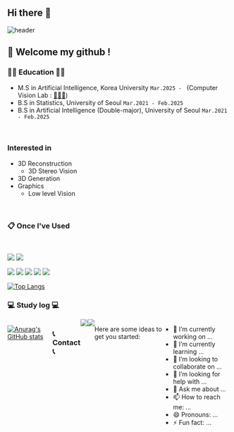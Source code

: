 ## Hi there 👋
![header](https://capsule-render.vercel.app/api?type=waving&height=267&color=gradient&text=Jiyoung%20Seo&section=header&reversal=false&textBg=false)
  
##  :wave: Welcome my github !
### ✍🏻 Education ✍🏻 
- M.S in Artificial Intelligence, Korea University `Mar.2025 - ` (Computer Vision Lab : [👨🏻‍🏫](https://kuaicv.com/))
- B.S in Statistics, University of Seoul `Mar.2021 - Feb.2025`
- B.S in Artificial Intelligence (Double-major), University of Seoul `Mar.2021 - Feb.2025`

<br/>

### Interested in
- 3D Reconstruction
  - 3D Stereo Vision
- 3D Generation
- Graphics
  - Low level Vision

<br/>

###  :clipboard: Once I've Used 
  
<br/>

<img src="https://img.shields.io/badge/python-ffd849?style=for-the-badge&logo=python&logoColor=white"> <img src="https://img.shields.io/badge/HTML5-e34f26?style=for-the-badge&logo=html5&logoColor=white">

<img src="https://img.shields.io/badge/C-A8B9CC?style=for-the-badge&logo=c&logoColor=white"> <img src="Java: https://img.shields.io/badge/Java-007396?style=for-the-badge&logo=java&logoColor=white"> <img src="https://img.shields.io/badge/R-75aadb?style=for-the-badge&logo=R&logoColor=white"> <img src="https://img.shields.io/badge/MySQL-f29111?style=for-the-badge&logo=MySQL&logoColor=white"> <img src="https://img.shields.io/badge/github-333333?style=for-the-badge&logo=github&logoColor=white">


[![Top Langs](https://github-readme-stats.vercel.app/api/top-langs/?username=chimdungs)](https://github.com/chimdungs/github-readme-stats)
   <br/>


### 💻 Study log 💻
<div style="display:flex; flex-direction:row;">

[![Anurag's GitHub stats](https://github-readme-stats.vercel.app/api?username=chimdungs)](https://github.com/chimdungs/github-readme-stats)

   
### 📞 Contact 📞
<div style="display:flex; flex-direction:row;">
    <a href="aa4217121@gmail.com">
        <img src="https://img.shields.io/badge/Gmail-EA4335?style=for-the-badge&logo=Gmail&logoColor=white"> 
    </a>
    <a href="https://www.instagram.com/zy0_ng/">
        <img src="https://img.shields.io/badge/Instagram-E4405F?style=for-the-badge&logo=Instagram&logoColor=white"> 
    </a>

Here are some ideas to get you started:

- 🔭 I’m currently working on ...
- 🌱 I’m currently learning ...
- 👯 I’m looking to collaborate on ...
- 🤔 I’m looking for help with ...
- 💬 Ask me about ...
- 📫 How to reach me: ...
- 😄 Pronouns: ...
- ⚡ Fun fact: ...


<!--
**chimdungs/chimdungs** is a ✨ _special_ ✨ repository because its `README.md` (this file) appears on your GitHub profile.
-->
